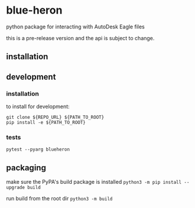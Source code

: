 # blue-heron
python package for interacting with AutoDesk Eagle files

this is a pre-release version and the api is subject to change.

## installation


## development

### installation
to install for development:
```
git clone ${REPO_URL} ${PATH_TO_ROOT}
pip install -e ${PATH_TO_ROOT}
```

### tests
```
pytest --pyarg blueheron
```

## packaging

make sure the PyPA's build package is installed
```python3 -m pip install --upgrade build```

run build from the root dir
```python3 -m build```
